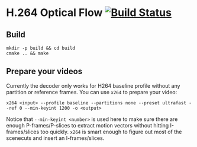 # H.264 Optical Flow [![Build Status](https://travis-ci.org/Kuree/h264flow.svg?branch=master)](https://travis-ci.org/Kuree/h264flow)

## Build
```
mkdir -p build && cd build
cmake .. && make
```

## Prepare your videos
Currently the decoder only works for H264 baseline profile without any partition or reference frames. You can use `x264` to prepare your video:
```
x264 <input> --profile baseline --partitions none --preset ultrafast --ref 0 --min-keyint 1200 -o <output>
```
Notice that `--min-keyint <number>` is used here to make sure there are enough P-frames/P-slices to extract motion vectors without hitting I-frames/slices too quickly. `x264` is smart enough to figure out most of the scenecuts and insert an I-frames/slices.
